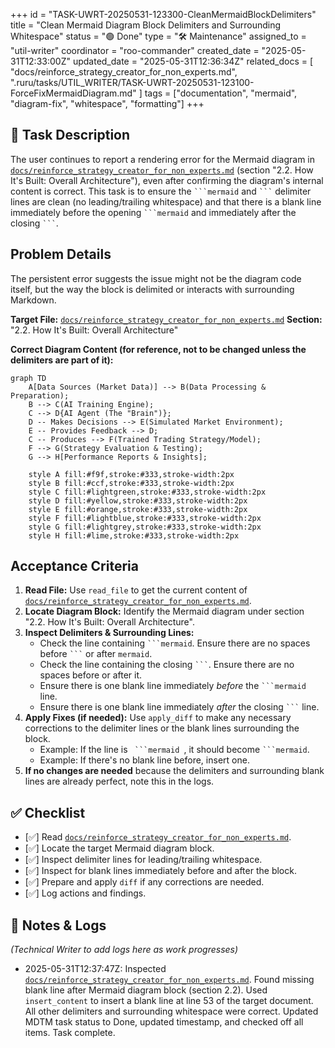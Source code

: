 +++
id = "TASK-UWRT-20250531-123300-CleanMermaidBlockDelimiters"
title = "Clean Mermaid Diagram Block Delimiters and Surrounding Whitespace"
status = "🟢 Done"
type = "🛠️ Maintenance"
assigned_to = "util-writer"
coordinator = "roo-commander"
created_date = "2025-05-31T12:33:00Z"
updated_date = "2025-05-31T12:36:34Z"
related_docs = [
    "docs/reinforce_strategy_creator_for_non_experts.md",
    ".ruru/tasks/UTIL_WRITER/TASK-UWRT-20250531-123100-ForceFixMermaidDiagram.md"
]
tags = ["documentation", "mermaid", "diagram-fix", "whitespace", "formatting"]
+++

## 🎯 Task Description

The user continues to report a rendering error for the Mermaid diagram in [`docs/reinforce_strategy_creator_for_non_experts.md`](docs/reinforce_strategy_creator_for_non_experts.md) (section "2.2. How It's Built: Overall Architecture"), even after confirming the diagram's internal content is correct. This task is to ensure the ` ```mermaid ` and ` ``` ` delimiter lines are clean (no leading/trailing whitespace) and that there is a blank line immediately before the opening ` ```mermaid ` and immediately after the closing ` ``` `.

## Problem Details

The persistent error suggests the issue might not be the diagram code itself, but the way the block is delimited or interacts with surrounding Markdown.

**Target File:** [`docs/reinforce_strategy_creator_for_non_experts.md`](docs/reinforce_strategy_creator_for_non_experts.md)
**Section:** "2.2. How It's Built: Overall Architecture"

**Correct Diagram Content (for reference, not to be changed unless the delimiters are part of it):**
```mermaid
graph TD
    A[Data Sources (Market Data)] --> B(Data Processing & Preparation);
    B --> C(AI Training Engine);
    C --> D{AI Agent (The "Brain")};
    D -- Makes Decisions --> E(Simulated Market Environment);
    E -- Provides Feedback --> D;
    C -- Produces --> F(Trained Trading Strategy/Model);
    F --> G(Strategy Evaluation & Testing);
    G --> H[Performance Reports & Insights];

    style A fill:#f9f,stroke:#333,stroke-width:2px
    style B fill:#ccf,stroke:#333,stroke-width:2px
    style C fill:#lightgreen,stroke:#333,stroke-width:2px
    style D fill:#yellow,stroke:#333,stroke-width:2px
    style E fill:#orange,stroke:#333,stroke-width:2px
    style F fill:#lightblue,stroke:#333,stroke-width:2px
    style G fill:#lightgrey,stroke:#333,stroke-width:2px
    style H fill:#lime,stroke:#333,stroke-width:2px
```

## Acceptance Criteria

1.  **Read File:** Use `read_file` to get the current content of [`docs/reinforce_strategy_creator_for_non_experts.md`](docs/reinforce_strategy_creator_for_non_experts.md).
2.  **Locate Diagram Block:** Identify the Mermaid diagram under section "2.2. How It's Built: Overall Architecture".
3.  **Inspect Delimiters & Surrounding Lines:**
    *   Check the line containing ` ```mermaid `. Ensure there are no spaces before ` ``` ` or after `mermaid`.
    *   Check the line containing the closing ` ``` `. Ensure there are no spaces before or after it.
    *   Ensure there is one blank line immediately *before* the ` ```mermaid ` line.
    *   Ensure there is one blank line immediately *after* the closing ` ``` ` line.
4.  **Apply Fixes (if needed):** Use `apply_diff` to make any necessary corrections to the delimiter lines or the blank lines surrounding the block.
    *   Example: If the line is `  ```mermaid  `, it should become ```` ```mermaid ````.
    *   Example: If there's no blank line before, insert one.
5.  **If no changes are needed** because the delimiters and surrounding blank lines are already perfect, note this in the logs.

## ✅ Checklist

- [✅] Read [`docs/reinforce_strategy_creator_for_non_experts.md`](docs/reinforce_strategy_creator_for_non_experts.md).
- [✅] Locate the target Mermaid diagram block.
- [✅] Inspect delimiter lines for leading/trailing whitespace.
- [✅] Inspect for blank lines immediately before and after the block.
- [✅] Prepare and apply `diff` if any corrections are needed.
- [✅] Log actions and findings.

## 📝 Notes & Logs
*(Technical Writer to add logs here as work progresses)*
- 2025-05-31T12:37:47Z: Inspected [`docs/reinforce_strategy_creator_for_non_experts.md`](docs/reinforce_strategy_creator_for_non_experts.md). Found missing blank line after Mermaid diagram block (section 2.2). Used `insert_content` to insert a blank line at line 53 of the target document. All other delimiters and surrounding whitespace were correct. Updated MDTM task status to Done, updated timestamp, and checked off all items. Task complete.